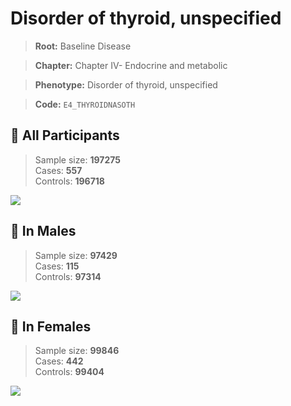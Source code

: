 # Disorder of thyroid, unspecified

> **Root:** Baseline Disease  

> **Chapter:** Chapter IV- Endocrine and metabolic  

> **Phenotype:** Disorder of thyroid, unspecified  

> **Code:** `E4_THYROIDNASOTH`

## 🧪 All Participants  
> Sample size: **197275**  
> Cases: **557**  
> Controls: **196718**
<img src="/Disease/Figures/ALL/Incidence/E4_THYROIDNASOTH.png"/>
<CsvTable src="/Disease_Data/ALL/Incidence/COX_E4_THYROIDNASOTH.csv" label="🔍 View full results" />

## 👨 In Males  
> Sample size: **97429**  
> Cases: **115**  
> Controls: **97314**
<img src="/Disease/Figures/Male/Incidence/E4_THYROIDNASOTH.png"/>
<CsvTable src="/Disease_Data/Male/Incidence/COX_E4_THYROIDNASOTH.csv" label="🔍 View full results" />

## 👩 In Females  
> Sample size: **99846**  
> Cases: **442**  
> Controls: **99404**
<img src="/Disease/Figures/Female/Incidence/E4_THYROIDNASOTH.png"/>
<CsvTable src="/Disease_Data/Female/Incidence/COX_E4_THYROIDNASOTH.csv" label="🔍 View full results" />

